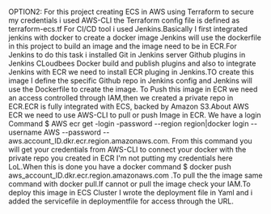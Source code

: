 OPTION2:
For this project creating ECS in AWS using Terraform to secure my credentials i used AWS-CLI 
the Terraform config file is defined as terraform-ecs.tf
For CI/CD tool i used Jenkins.Basically I first integrated jenkins with docker to create a docker image Jenkins will use the dockerfile in this project to build an image and the image need to be in ECR.For Jenkins to do this task i installed Git in Jenkins server Github plugins in Jenkins CLoudbees Docker build and publish plugins and also to integrate Jenkins with ECR we need to install ECR pluging in Jenkins.TO create this image I define the specific Github repo in Jenkins config and Jenkins will use the Dockerfile to create the image.
To Push this image in ECR we need an access controlled through IAM,then we created a private repo in ECR.ECR is fully integrated with ECS, backed by Amazon S3.About AWS ECR we need to use AWS-CLI to pull or push Image in ECR. We have a login Command $ AWS ecr get -login -password --region region|docker login --username AWS --password --aws.account_ID.dkr.ecr.region.amazonaws.com. From this command you will get your credentials from AWS-CLI to connect your docker with the private repo you created in ECR I'm not putting my credentials here LoL.When this is done you have a docker command $ docker push aws_account_ID.dkr.ecr.region.amazonaws.com .To pull the the image same command with docker pull.If cannot or pull the image check your IAM.To deploy this image in ECS Cluster I wrote the deployment file in Yaml and i added the servicefile in deploymentfile for access through the URL.

